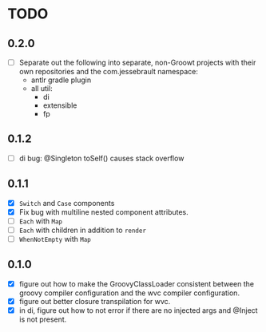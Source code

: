 # TODO

## 0.2.0
- [ ] Separate out the following into separate, non-Groowt projects with their own repositories and the com.jessebrault
  namespace:
  - antlr gradle plugin
  - all util:
    - di
    - extensible
    - fp

## 0.1.2
- [ ] di bug: @Singleton toSelf() causes stack overflow

## 0.1.1
- [x] `Switch` and `Case` components
- [x] Fix bug with multiline nested component attributes.
- [ ] `Each` with `Map`
- [ ] `Each` with children in addition to `render`
- [ ] `WhenNotEmpty` with `Map`

## 0.1.0
- [x] figure out how to make the GroovyClassLoader consistent between the groovy compiler configuration and the wvc
  compiler configuration.
- [x] figure out better closure transpilation for wvc.
- [x] in di, figure out how to not error if there are no injected args and @Inject is not present.
